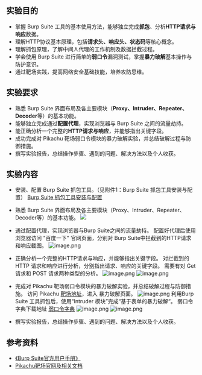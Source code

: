 ## 实验目的 
- 掌握 Burp Suite 工具的基本使用方法，能够独立完成**抓包**、分析**HTTP请求与响应**数据。
- 理解HTTP协议基本原理，包括**请求头、响应头、状态码**等核心概念。
- 理解抓包原理，了解中间人代理的工作机制及数据拦截过程。
- 学会使用 Burp Suite 进行简单的**弱口令**漏洞测试，掌握**暴力破解**基本操作与防护意识。
- 通过靶场实践，提高网络安全基础技能，培养攻防思维。
## 实验要求
- 熟悉 Burp Suite 界面布局及各主要模块（**Proxy、Intruder、Repeater、Decoder**等）的基本功能。
- 能够独立完成通过**配置代理**，实现浏览器与 Burp Suite 之间的流量劫持。
- 能正确分析一个完整的**HTTP请求与响应**，并能够指出关键字段。
- 成功完成对 Pikachu 靶场弱口令模块的暴力破解实验，并总结破解过程与防御措施。
- 撰写实验报告，总结操作步骤、遇到的问题、解决方法以及个人收获。
## 实验内容
- 安装、配置 Burp Suite 抓包工具。（见附件1：Burp Suite 抓包工具安装与配置）
    [Burp Suite 抓包工具安装与配置](https://github.com/kmoonn/Whut-Information-Security-Experiments/blob/main/0.%20%E5%87%86%E5%A4%87%E5%B7%A5%E4%BD%9C/1.%20Burp%20Suite%20%E6%8A%93%E5%8C%85%E5%B7%A5%E5%85%B7%E5%AE%89%E8%A3%85%E4%B8%8E%E9%85%8D%E7%BD%AE.md)
- 熟悉 Burp Suite 界面布局及各主要模块（Proxy、Intruder、Repeater、Decoder等）的基本功能。
    ![](https://image.kmoon.fun/2025/202504281108946.png)

- 通过配置代理，实现浏览器与Burp Suite之间的流量劫持。
    配置好代理后使用浏览器访问 "百度一下" 官网页面，分别对 Burp Suite中拦截到的HTTP请求和响应截图。
    ![image.png](https://image.kmoon.fun/2025/202504291911180.png)
- 正确分析一个完整的HTTP请求与响应，并能够指出关键字段。
    对拦截到的 HTTP 请求和响应进行分析，分别指出请求、响应的关键字段。
    需要有对 Get 请求和 POST 请求两种类型的分析。
    ![image.png](https://image.kmoon.fun/2025/202504291915808.png)
    ![image.png](https://image.kmoon.fun/2025/202504291913833.png)

- 完成对 Pikachu 靶场弱口令模块的暴力破解实验，并总结破解过程与防御措施。
	访问 Pikachu [靶场地址](http://43.140.204.72:9002/)，进入 暴力破解页面。
	![image.png](https://image.kmoon.fun/2025/202504291908827.png)
	利用Burp Suite 工具抓包后，使用“Intruder 模块”完成“基于表单的暴力破解“。
	弱口令字典下载地址 [弱口令字典](https://github.com/kmoonn/Whut-Information-Security-Experiments/blob/main/%E9%99%84%E4%BB%B6/passwd-Top200.txt)
	![image.png](https://image.kmoon.fun/2025/202504291910337.png)
	![image.png](https://image.kmoon.fun/2025/202504291916106.png)

- 撰写实验报告，总结操作步骤、遇到的问题、解决方法以及个人收获。
## 参考资料
- [《Burp Suite官方用户手册》](https://portswigger.net/burp/documentation/desktop)
- [Pikachu靶场官网及相关文档](https://github.com/zhuifengshaonianhanlu/pikachu)
